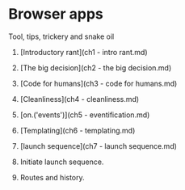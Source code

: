 # Browser apps 
Tool, tips, trickery and snake oil

1. [Introductory rant](ch1 - intro rant.md)
1. [The big decision](ch2 - the big decision.md)
1. [Code for humans](ch3 - code for humans.md)
1. [Cleanliness](ch4 - cleanliness.md)
1. [on.('events')](ch5 - eventification.md)
1. [Templating](ch6 - templating.md)
1. [launch sequence](ch7 - launch sequence.md)

1. Initiate launch sequence.
1. Routes and history.
